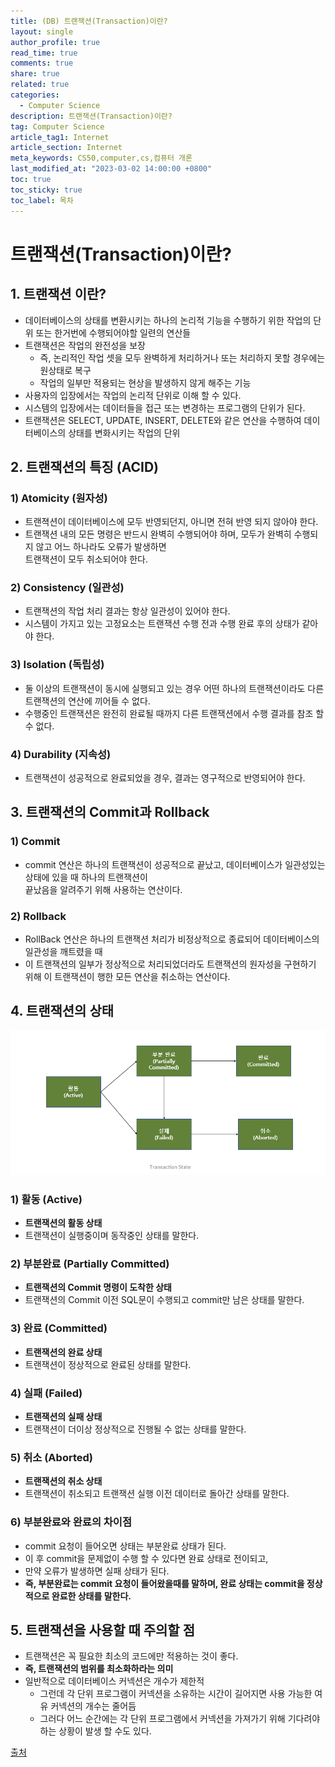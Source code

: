 ```yaml
---
title: (DB) 트랜잭션(Transaction)이란?
layout: single
author_profile: true
read_time: true
comments: true
share: true
related: true
categories:
  - Computer Science
description: 트랜잭션(Transaction)이란?
tag: Computer Science
article_tag1: Internet
article_section: Internet
meta_keywords: CS50,computer,cs,컴퓨터 개론
last_modified_at: "2023-03-02 14:00:00 +0800"
toc: true
toc_sticky: true
toc_label: 목차
---
```


# 트랜잭션(Transaction)이란?

## 1. 트랜잭션 이란?

- 데이터베이스의 상태를 변환시키는 하나의 논리적 기능을 수행하기 위한 작업의 단위 또는 한거번에 수행되어야할 일련의 연산들
- 트랜잭션은 작업의 완전성을 보장
  - 즉, 논리적인 작업 셋을 모두 완벽하게 처리하거나 또는 처리하지 못할 경우에는 원상태로 복구
  - 작업의 일부만 적용되는 현상을 발생하지 않게 해주는 기능
- 사용자의 입장에서는 작업의 논리적 단위로 이해 할 수 있다.
- 시스템의 입장에서는 데이터들을 접근 또는 변경하는 프로그램의 단위가 된다.
- 트랜잭션은 SELECT, UPDATE, INSERT, DELETE와 같은 연산을 수행하여 데이터베이스의 상태를 변화시키는 작업의 단위

## 2. 트랜잭션의 특징 (ACID)

### 1) Atomicity (원자성)

- 트랜젹션이 데이터베이스에 모두 반영되던지, 아니면 전혀 반영 되지 않아야 한다.
- 트랜잭션 내의 모든 명령은 반드시 완벽히 수행되어야 하며, 모두가 완벽히 수행되지 않고 어느 하나라도 오류가 발생하면  
  트랜잭션이 모두 취소되어야 한다.

### 2) Consistency (일관성)

- 트랜잭션의 작업 처리 결과는 항상 일관성이 있어야 한다.
- 시스템이 가지고 있는 고정요소는 트랜잭션 수행 전과 수행 완료 후의 상태가 같아야 한다.

### 3) Isolation (독립성)

- 둘 이상의 트랜잭션이 동시에 실행되고 있는 경우 어떤 하나의 트랜잭션이라도 다른 트랜잭션의 연산에 끼어들 수 없다.
- 수행중인 트랜잭션은 완전히 완료될 때까지 다른 트랜잭션에서 수행 결과를 참조 할 수 없다.

### 4) Durability (지속성)

- 트랜잭션이 성공적으로 완료되었을 경우, 결과는 영구적으로 반영되어야 한다.

## 3. 트랜잭션의 Commit과 Rollback

### 1) Commit

- commit 연산은 하나의 트랜잭션이 성공적으로 끝났고, 데이터베이스가 일관성있는 상태에 있을 때 하나의 트랜잭션이  
  끝났음을 알려주기 위해 사용하는 연산이다.

### 2) Rollback

- RollBack 연산은 하나의 트랜잭션 처리가 비정상적으로 종료되어 데이터베이스의 일관성을 깨트렸을 때
- 이 트랜잭션의 일부가 정상적으로 처리되었더라도 트랜잭션의 원자성을 구현하기 위해 이 트랜잭션이 행한 모든 연산을 취소하는 연산이다.

## 4. 트랜잭션의 상태

![alt](/assets/images/post/ComputerStudy/810.png)

### 1) 활동 (Active)

- **트랜잭션의 활동 상태**
- 트랜잭션이 실행중이며 동작중인 상태를 말한다.

### 2) 부분완료 (Partially Committed)

- **트랜잭션의 Commit 명령이 도착한 상태**
- 트랜잭션의 Commit 이전 SQL문이 수행되고 commit만 남은 상태를 말한다.

### 3) 완료 (Committed)

- **트랜잭션의 완료 상태**
- 트랜잭션이 정상적으로 완료된 상태를 말한다.

### 4) 실패 (Failed)

- **트랜잭션의 실패 상태**
- 트랜잭션이 더이상 정상적으로 진행될 수 없는 상태를 말한다.

### 5) 취소 (Aborted)

- **트랜잭션의 취소 상태**
- 트랜잭션이 취소되고 트랜잭션 실행 이전 데이터로 돌아간 상태를 말한다.

### 6) 부분완료와 완료의 차이점

- commit 요청이 들어오면 상태는 부분완료 상태가 된다.
- 이 후 commit을 문제없이 수행 할 수 있다면 완료 상태로 전이되고,
- 만약 오류가 발생하면 실패 상태가 된다.
- **즉, 부분완료는 commit 요청이 들어왔을때를 말하며, 완료 상태는 commit을 정상적으로 완료한 상태를 말한다.**

## 5. 트랜잭션을 사용할 때 주의할 점

- 트랜잭션은 꼭 필요한 최소의 코드에만 적용하는 것이 좋다.
- **즉, 트랜잭션의 범위를 최소화하라는 의미**
- 일반적으로 데이터베이스 커넥션은 개수가 제한적
  - 그런데 각 단위 프로그램이 커넥션을 소유하는 시간이 길어지면 사용 가능한 여유 커넥션의 개수는 줄어듬
  - 그러다 어느 순간에는 각 단위 프로그램에서 커넥션을 가져가기 위해 기다려야 하는 상황이 발생 할 수도 있다.

<a href="https://code-lab1.tistory.com/51">출처</a>
